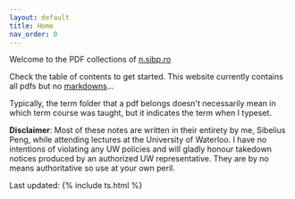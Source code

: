 ```yaml
---
layout: default
title: Home
nav_order: 0
---
```

Welcome to the PDF collections of [n.sibp.ro](https://n.sibp.ro)

Check the table of contents to get started. This website currently contains all pdfs but no [markdowns](../mdf)...

Typically, the term folder that a pdf belongs doesn't necessarily mean in which term course was taught, but it indicates the term when I typeset.

**Disclaimer**: Most of these notes are written in their entirety by me, Sibelius Peng, while attending lectures at the University of Waterloo. I have no intentions of violating any UW policies and will gladly honour takedown notices produced by an authorized UW representative. They are by no means authoritative so use at your own peril.

Last updated: {% include ts.html %}